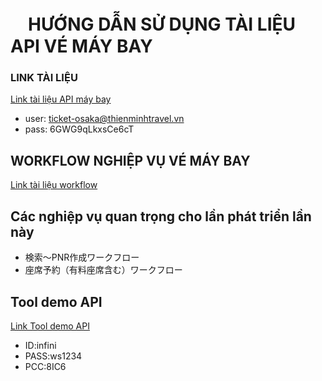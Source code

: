 # 　HƯỚNG DẪN SỬ DỤNG TÀI LIỆU API VÉ MÁY BAY

### LINK TÀI LIỆU

[Link tài liệu API máy bay](https://developer.infini-hostlink.com/topics_detail7/infini_bargain_finder_max/specification)

+ user: ticket-osaka@thienminhtravel.vn
+ pass: 6GWG9qLkxsCe6cT

## WORKFLOW NGHIỆP VỤ VÉ MÁY BAY

[Link tài liệu workflow](https://developer.infini-hostlink.com/topics_detail7/infini_hostlink_advancesoap/workflow)

## Các nghiệp vụ quan trọng cho lần phát triển lần này

+ 検索～PNR作成ワークフロー
+ 座席予約（有料座席含む）ワークフロー

## Tool demo API

[Link Tool demo API](https://dev.infini-api.com/1fapi/bfm.php#top)

+ ID:infini
+ PASS:ws1234
+ PCC:8IC6
